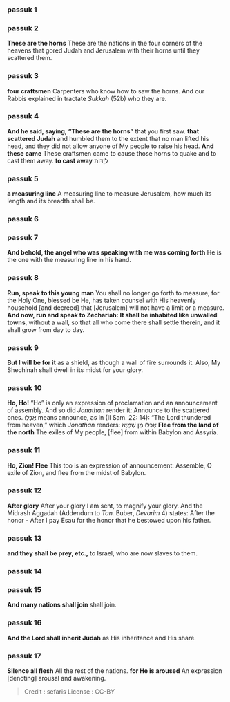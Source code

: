 
### passuk 1

### passuk 2
<b>These are the horns</b> These are the nations in the four corners of the heavens that gored Judah and Jerusalem with their horns until they scattered them.

### passuk 3
<b>four craftsmen</b> Carpenters who know how to saw the horns. And our Rabbis explained in tractate <i>Sukkah</i> (52b) who they are.

### passuk 4
<b>And he said, saying, “These are the horns”</b> that you first saw.
<b>that scattered Judah</b> and humbled them to the extent that no man lifted his head, and they did not allow anyone of My people to raise his head.
<b>And these came</b> These craftsmen came to cause those horns to quake and to cast them away.
<b>to cast away</b> לְיַדּוֹת

### passuk 5
<b>a measuring line</b> A measuring line to measure Jerusalem, how much its length and its breadth shall be.

### passuk 6

### passuk 7
<b>And behold, the angel who was speaking with me was coming forth</b> He is the one with the measuring line in his hand.

### passuk 8
<b>Run, speak to this young man</b> You shall no longer go forth to measure, for the Holy One, blessed be He, has taken counsel with His heavenly household [and decreed] that [Jerusalem] will not have a limit or a measure. <b>And now, run and speak to Zechariah: It shall be inhabited like unwalled towns</b>, without a wall, so that all who come there shall settle therein, and it shall grow from day to day.

### passuk 9
<b>But I will be for it</b> as a shield, as though a wall of fire surrounds it. Also, My Shechinah shall dwell in its midst for your glory.

### passuk 10
<b>Ho, Ho!</b> “Ho” is only an expression of proclamation and an announcement of assembly. And so did <i>Jonathan</i> render it: Announce to the scattered ones. אַכְלוּ means announce, as in (II Sam. 22: 14): “The Lord thundered from heaven,” which <i>Jonathan</i> renders: אַכְלוּ מִן שְׁמַיַּא
<b>Flee from the land of the north</b> The exiles of My people, [flee] from within Babylon and Assyria.

### passuk 11
<b>Ho, Zion! Flee</b> This too is an expression of announcement: Assemble, O exile of Zion, and flee from the midst of Babylon.

### passuk 12
<b>After glory</b> After your glory I am sent, to magnify your glory. And the Midrash Aggadah (Addendum to <i>Tan.</i> Buber, <i>Devarim</i> 4) states: After the honor - After I pay Esau for the honor that he bestowed upon his father.

### passuk 13
<b>and they shall be prey, etc.,</b> to Israel, who are now slaves to them.

### passuk 14

### passuk 15
<b>And many nations shall join</b> shall join.

### passuk 16
<b>And the Lord shall inherit Judah</b> as His inheritance and His share.

### passuk 17
<b>Silence all flesh</b> All the rest of the nations.
<b>for He is aroused</b> An expression [denoting] arousal and awakening.

>Credit : sefaris
>License : CC-BY